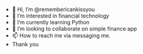 - 👋 Hi, I’m @remembericankissyou
- 👀 I’m interested in financial technology 
- 🌱 I’m currently learning Python
- 💞️ I’m looking to collaborate on simple finance app 
- 📫 How to reach me via messaging me.
- Thank you

<!--- remembericankissyou/remembericankissyou --->
